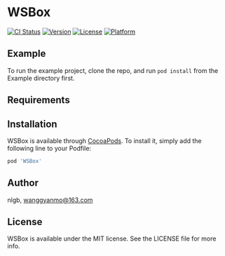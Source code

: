 # WSBox

[![CI Status](https://img.shields.io/travis/nlgb/WSBox.svg?style=flat)](https://travis-ci.org/nlgb/WSBox)
[![Version](https://img.shields.io/cocoapods/v/WSBox.svg?style=flat)](https://cocoapods.org/pods/WSBox)
[![License](https://img.shields.io/cocoapods/l/WSBox.svg?style=flat)](https://cocoapods.org/pods/WSBox)
[![Platform](https://img.shields.io/cocoapods/p/WSBox.svg?style=flat)](https://cocoapods.org/pods/WSBox)

## Example

To run the example project, clone the repo, and run `pod install` from the Example directory first.

## Requirements

## Installation

WSBox is available through [CocoaPods](https://cocoapods.org). To install
it, simply add the following line to your Podfile:

```ruby
pod 'WSBox'
```

## Author

nlgb, wanggyanmo@163.com

## License

WSBox is available under the MIT license. See the LICENSE file for more info.
